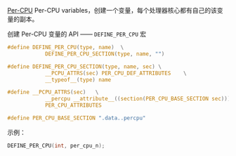 [Per-CPU](https://0xax.gitbooks.io/linux-insides/content/Concepts/linux-cpu-1.html)
Per-CPU variables，创建一个变量，每个处理器核心都有自己的该变量的副本。

创建 Per-CPU 变量的 API —— `DEFINE_PER_CPU` 宏
```c
#define DEFINE_PER_CPU(type, name)	\
			DEFINE_PER_CPU_SECTION(type, name, "")

#define DEFINE_PER_CPU_SECTION(type, name, sec)	\
			__PCPU_ATTRS(sec) PER_CPU_DEF_ATTRIBUTES	\
			__typeof__(type) name

#define __PCPU_ATTRS(sec)	\
			__percpu __attribute__((section(PER_CPU_BASE_SECTION sec)))	\
			PER_CPU_ATTRIBUTES

#define PER_CPU_BASE_SECTION ".data..percpu"
```
示例：
```c
DEFINE_PER_CPU(int, per_cpu_n);
```